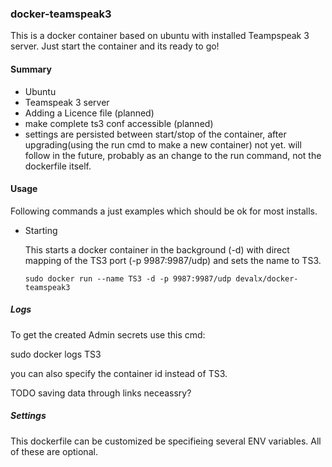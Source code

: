 ### docker-teamspeak3

This is a docker container based on ubuntu with installed Teampspeak 3 server.
Just start the container and its ready to go!

#### Summary
* Ubuntu
* Teamspeak 3 server
* Adding a Licence file (planned)
* make complete ts3 conf accessible (planned)
* settings are persisted between start/stop of the container, after upgrading(using the run cmd to make a new container)
not yet. will follow in the future, probably as an change to the run command, not the dockerfile itself.
#### Usage

  Following commands a just examples which should be ok for most installs.

  * Starting
    
    This starts a docker container in the 
    background (-d) with direct mapping of the TS3 port (-p 9987:9987/udp)
    and sets the name to TS3.

    `sudo docker run --name TS3 -d -p 9987:9987/udp devalx/docker-teamspeak3` 

##### Logs
To get the created Admin secrets use this cmd:

sudo docker logs TS3

you can also specify the container id instead of TS3.

TODO saving data through links neceassry?

##### Settings
This dockerfile can be customized be specifieing several ENV variables.
All of these are optional.
